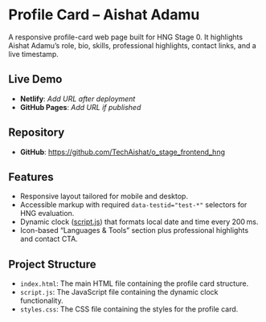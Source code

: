 
# Profile Card – Aishat Adamu

A responsive profile-card web page built for HNG Stage 0. It highlights Aishat Adamu’s role, bio, skills, professional highlights, contact links, and a live timestamp.

## Live Demo
- **Netlify**: _Add URL after deployment_
- **GitHub Pages**: _Add URL if published_

## Repository
- **GitHub**: https://github.com/TechAishat/o_stage_frontend_hng

## Features
- Responsive layout tailored for mobile and desktop.
- Accessible markup with required `data-testid="test-*"` selectors for HNG evaluation.
- Dynamic clock ([script.js](cci:7://file:///c:/Users/USER/Desktop/HNG_FORNTEND/script.js:0:0-0:0)) that formats local date and time every 200 ms.
- Icon-based “Languages & Tools” section plus professional highlights and contact CTA.

## Project Structure 
- `index.html`: The main HTML file containing the profile card structure.
- `script.js`: The JavaScript file containing the dynamic clock functionality.
- `styles.css`: The CSS file containing the styles for the profile card.
